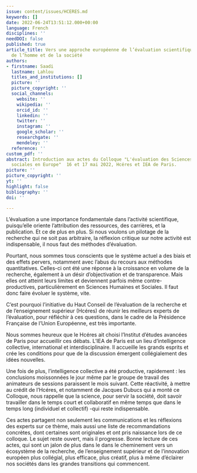 ```yaml
---
issue: content/issues/HCERES.md
keywords: []
date: 2022-06-24T13:51:12.000+00:00
language: French
disciplines: ''
needDOI: false
published: true
article_title: Vers une approche européenne de l’évaluation scientifique en sciences
  de l’homme et de la société
authors:
- firstname: Saadi
  lastname: Lahlou
  titles_and_institutions: []
  picture: ''
  picture_copyright: ''
  social_channels:
    website: ''
    wikipedia: ''
    orcid_id: ''
    linkedin: ''
    twitter: ''
    instagram: ''
    google_scholar: ''
    researchgate: ''
    mendeley: ''
  reference: ''
custom_pdf: ''
abstract: Introduction aux actes du Colloque "L'évaluation des Sciences humaines et
  sociales en Europe"  16 et 17 mai 2022, Hcéres et IEA de Paris.
picture: ''
picture_copyright: ''
yt: ''
highlight: false
bibliography: ''
doi: ''

---
```

L’évaluation a une importance fondamentale dans l’activité scientifique, puisqu’elle oriente l’attribution des ressources, des carrières, et la publication. Et ce de plus en plus. Si nous voulons un pilotage de la recherche qui ne soit pas arbitraire, la réflexion critique sur notre activité est indispensable, il nous faut des méthodes d’évaluation.

Pourtant, nous sommes tous conscients que le système actuel a des biais et des effets pervers, notamment avec l’abus du recours aux méthodes quantitatives. Celles-ci ont été une réponse à la croissance en volume de la recherche, également à un désir d’objectivation et de transparence. Mais elles ont atteint leurs limites et deviennent parfois même contre-productives, particulièrement en Sciences Humaines et Sociales. Il faut donc faire évoluer le système, vite.

C’est pourquoi l’initiative du Haut Conseil de l’évaluation de la recherche et de l’enseignement supérieur (Hcéres) de réunir les meilleurs experts de l’évaluation, pour réfléchir à ces questions, dans le cadre de la Présidence Française de l’Union Européenne, est très importante.

Nous sommes heureux que le Hcéres ait choisi l’Institut d’études avancées de Paris pour accueillir ces débats. L’IEA de Paris est un lieu d’intelligence collective, international et interdisciplinaire. Il accueille les grands esprits et crée les conditions pour que de la discussion émergent collégialement des idées nouvelles.

Une fois de plus, l’intelligence collective a été productive, rapidement : les conclusions moissonnées le jour même par le groupe de travail des animateurs de sessions paraissent le mois suivant. Cette réactivité, à mettre au crédit de l’Hcéres, et notamment de Jacques Dubucs qui a monté ce Colloque, nous rappelle que la science, pour servir la société, doit savoir travailler dans le temps court et collaboratif en même temps que dans le temps long (individuel et collectif) -qui reste indispensable.

Ces actes partagent non seulement les communications et les réflexions des experts sur ce thème, mais aussi une liste de recommandations concrètes, dont certaines sont originales et ont pris naissance lors de ce colloque. Le sujet reste ouvert, mais il progresse. Bonne lecture de ces actes, qui sont un jalon de plus dans le dans le cheminement vers un écosystème de la recherche, de l’enseignement supérieur et de l’innovation européen plus collégial, plus efficace, plus créatif, plus à même d’éclairer nos sociétés dans les grandes transitions qui commencent.